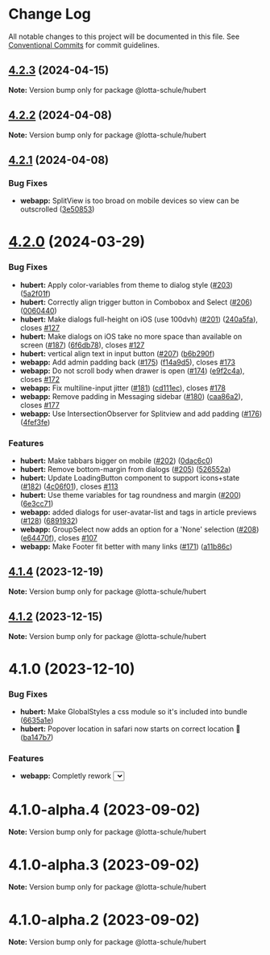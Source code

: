 # Change Log

All notable changes to this project will be documented in this file.
See [Conventional Commits](https://conventionalcommits.org) for commit guidelines.

## [4.2.3](https://github.com/lotta-schule/web/compare/v4.2.2...v4.2.3) (2024-04-15)

**Note:** Version bump only for package @lotta-schule/hubert

## [4.2.2](https://github.com/lotta-schule/web/compare/v4.2.1...v4.2.2) (2024-04-08)

**Note:** Version bump only for package @lotta-schule/hubert

## [4.2.1](https://github.com/lotta-schule/web/compare/v4.2.0...v4.2.1) (2024-04-08)

### Bug Fixes

- **webapp:** SplitView is too broad on mobile devices so view can be outscrolled ([3e50853](https://github.com/lotta-schule/web/commit/3e5085300d0758f93c38fc02096b63c152c7dbf1))

# [4.2.0](https://github.com/lotta-schule/web/compare/v4.1.4...v4.2.0) (2024-03-29)

### Bug Fixes

- **hubert:** Apply color-variables from theme to dialog style ([#203](https://github.com/lotta-schule/web/issues/203)) ([5a2f01f](https://github.com/lotta-schule/web/commit/5a2f01f306c2493911bd8927d2f5d7b456e0d698))
- **hubert:** Correctly align trigger button in Combobox and Select ([#206](https://github.com/lotta-schule/web/issues/206)) ([0060440](https://github.com/lotta-schule/web/commit/006044094cb376db190be86d5385d982e44f4437))
- **hubert:** Make dialogs full-height on iOS (use 100dvh) ([#201](https://github.com/lotta-schule/web/issues/201)) ([240a5fa](https://github.com/lotta-schule/web/commit/240a5faadbba31a1fe2cf103c8f830cb3424285e)), closes [#127](https://github.com/lotta-schule/web/issues/127)
- **hubert:** Make dialogs on iOS take no more space than available on screen ([#187](https://github.com/lotta-schule/web/issues/187)) ([6f6db78](https://github.com/lotta-schule/web/commit/6f6db789245e577cee8f38da55c1eaa8eb588ba2)), closes [#127](https://github.com/lotta-schule/web/issues/127)
- **hubert:** vertical align text in input button ([#207](https://github.com/lotta-schule/web/issues/207)) ([b6b290f](https://github.com/lotta-schule/web/commit/b6b290f44c2296e598a9cd6fca73640170b6ee89))
- **webapp:** Add admin padding back ([#175](https://github.com/lotta-schule/web/issues/175)) ([f14a9d5](https://github.com/lotta-schule/web/commit/f14a9d5bfc75622864e7748dc16b745eb672660e)), closes [#173](https://github.com/lotta-schule/web/issues/173)
- **webapp:** Do not scroll body when drawer is open ([#174](https://github.com/lotta-schule/web/issues/174)) ([e9f2c4a](https://github.com/lotta-schule/web/commit/e9f2c4ad4efceb9e64574a6349d10e3740dc9304)), closes [#172](https://github.com/lotta-schule/web/issues/172)
- **webapp:** Fix multiline-input jitter ([#181](https://github.com/lotta-schule/web/issues/181)) ([cd111ec](https://github.com/lotta-schule/web/commit/cd111ec80caeb5b315b2e966bb87ec2ae730e65e)), closes [#178](https://github.com/lotta-schule/web/issues/178)
- **webapp:** Remove padding in Messaging sidebar ([#180](https://github.com/lotta-schule/web/issues/180)) ([caa86a2](https://github.com/lotta-schule/web/commit/caa86a2766929ac8aba089d7d8d42d39ba75d18b)), closes [#177](https://github.com/lotta-schule/web/issues/177)
- **webapp:** Use IntersectionObserver for Splitview and add padding ([#176](https://github.com/lotta-schule/web/issues/176)) ([4fef3fe](https://github.com/lotta-schule/web/commit/4fef3fecab18d010dc0c84699c73213b16808333))

### Features

- **hubert:** Make tabbars bigger on mobile ([#202](https://github.com/lotta-schule/web/issues/202)) ([0dac6c0](https://github.com/lotta-schule/web/commit/0dac6c011d982bcbacd398861fa499df3a489fb6))
- **hubert:** Remove bottom-margin from dialogs ([#205](https://github.com/lotta-schule/web/issues/205)) ([526552a](https://github.com/lotta-schule/web/commit/526552a6195e27607d54afafad8be47ccae2bd8c))
- **hubert:** Update LoadingButton component to support icons+state ([#182](https://github.com/lotta-schule/web/issues/182)) ([4c06f01](https://github.com/lotta-schule/web/commit/4c06f013755042f1c5f13aa876dedf7dad06298c)), closes [#113](https://github.com/lotta-schule/web/issues/113)
- **hubert:** Use theme variables for tag roundness and margin ([#200](https://github.com/lotta-schule/web/issues/200)) ([6e3cc71](https://github.com/lotta-schule/web/commit/6e3cc71d39d2cf61b8883049f24778c40301b446))
- **webapp:** added dialogs for user-avatar-list and tags in article previews ([#128](https://github.com/lotta-schule/web/issues/128)) ([6891932](https://github.com/lotta-schule/web/commit/6891932d1e33813b15408c3beb61f08da3c5fd88))
- **webapp:** GroupSelect now adds an option for a 'None' selection ([#208](https://github.com/lotta-schule/web/issues/208)) ([e64470f](https://github.com/lotta-schule/web/commit/e64470febcab37dd0518720da1ab053ae714445e)), closes [#107](https://github.com/lotta-schule/web/issues/107)
- **webapp:** Make Footer fit better with many links ([#171](https://github.com/lotta-schule/web/issues/171)) ([a11b86c](https://github.com/lotta-schule/web/commit/a11b86cfdec24bf9c9a8460767989279d2c23e33))

## [4.1.4](https://github.com/lotta-schule/web/compare/v4.1.2...v4.1.4) (2023-12-19)

**Note:** Version bump only for package @lotta-schule/hubert

## [4.1.2](https://github.com/lotta-schule/web/compare/v4.1.1...v4.1.2) (2023-12-15)

**Note:** Version bump only for package @lotta-schule/hubert

# 4.1.0 (2023-12-10)

### Bug Fixes

- **hubert:** Make GlobalStyles a css module so it's included into bundle ([6635a1e](https://github.com/lotta-schule/web/commit/6635a1e3ab6386db9d515304042d0f4ba5dadad3))
- **hubert:** Popover location in safari now starts on correct location 🎉 ([ba147b7](https://github.com/lotta-schule/web/commit/ba147b7bfb5f9a0cf2b130104b8d0e60850064c3))

### Features

- **webapp:** Completly rework <Select> component ([fa4ebb4](https://github.com/lotta-schule/web/commit/fa4ebb483e301b43d4801c3aea88c46b3438bd0b))

# 4.1.0-alpha.4 (2023-09-02)

**Note:** Version bump only for package @lotta-schule/hubert

# 4.1.0-alpha.3 (2023-09-02)

**Note:** Version bump only for package @lotta-schule/hubert

# 4.1.0-alpha.2 (2023-09-02)

**Note:** Version bump only for package @lotta-schule/hubert
